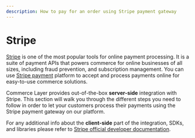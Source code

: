 ```yaml
---
description: How to pay for an order using Stripe payment gateway
---
```


# Stripe

[Stripe](https://stripe.com/) is one of the most popular tools for online payment processing. It is a suite of payment APIs that powers commerce for online businesses of all sizes, including fraud prevention, and subscription management. You can use [Stripe payment](https://stripe.com/payments) platform to accept and process payments online for easy-to-use commerce solutions.

Commerce Layer provides out-of-the-box **server-side** integration with Stripe. This section will walk you through the different steps you need to follow in order to let your customers process their payments using the Stripe payment gateway on our platform.

For any additional info about the **client-side** part of the integration, SDKs, and libraries please refer to [Stripe official developer documentation](https://stripe.com/docs).

